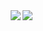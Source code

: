 

<img align= 'right' src="https://github-readme-stats.vercel.app/api?username=jchj108" >
<img align='right' src="http://mazassumnida.wtf/api/v2/generate_badge?boj=jchj108">


<!--

<!--
**jchj108/jchj108** is a ✨ _special_ ✨ repository because its `README.md` (this file) appears on your GitHub profile.



Here are some ideas to get you started:


-->
